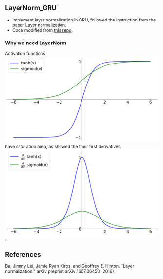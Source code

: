 ## LayerNorm_GRU
* Implement layer normalization in GRU, followed the instruction from the paper [Layer normalization](https://arxiv.org/abs/1607.06450).
* Code modified from [this repo](https://github.com/seba-1511/lstms.pth/blob/master/lstms/lstm.py).

### Why we need LayerNorm
Activation functions ![](/Figures/sigmoid_and_tanh.png) have saturation area, as showed the their first derivatives ![](/Figures/derivative_sigmoid_and_tanh.png).


## References
Ba, Jimmy Lei, Jamie Ryan Kiros, and Geoffrey E. Hinton. "Layer normalization." arXiv preprint arXiv:1607.06450 (2016)